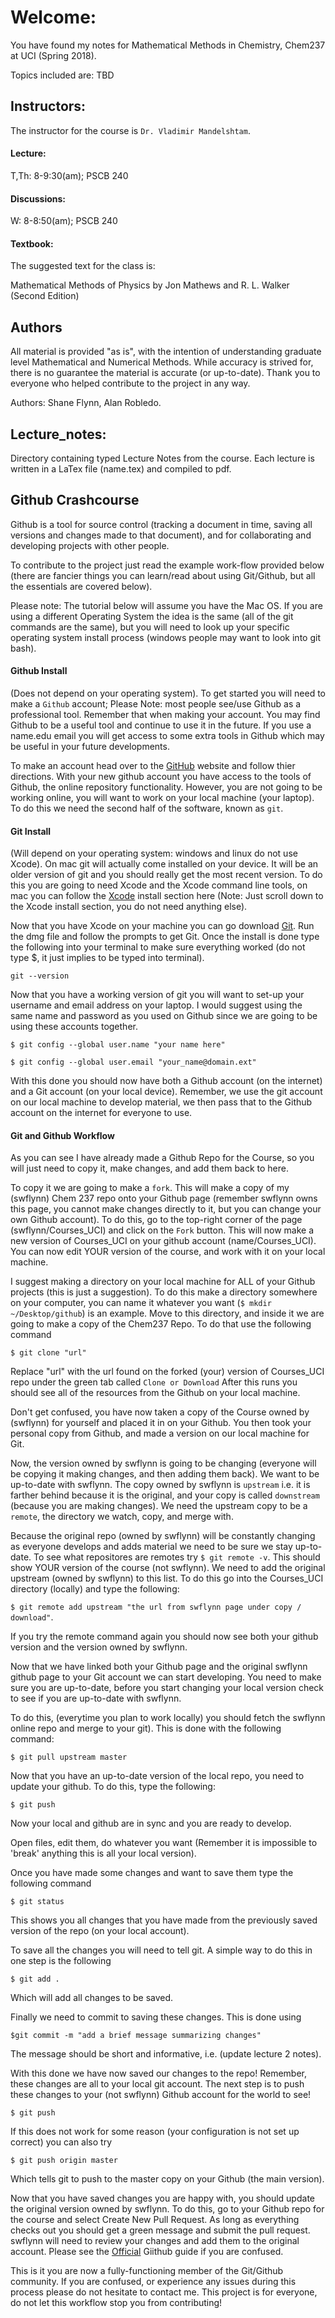 # Welcome:
You have found my notes for Mathematical Methods in Chemistry, Chem237 at UCI (Spring 2018).

Topics included are: TBD

## Instructors:
The instructor for the course is `Dr. Vladimir Mandelshtam`.

#### Lecture:
T,Th: 8-9:30(am); PSCB 240

#### Discussions:
W: 8-8:50(am); PSCB 240

#### Textbook:
The suggested text for the class is:

Mathematical Methods of Physics by Jon Mathews and R. L. Walker (Second Edition)

## Authors
All material is provided "as is", with the intention of understanding graduate level Mathematical and Numerical Methods.
While accuracy is strived for, there is no guarantee the material is accurate (or up-to-date).
Thank you to everyone who helped contribute to the project in any way.

Authors: Shane Flynn, Alan Robledo.

## Lecture_notes:
Directory containing typed Lecture Notes from the course.
Each lecture is written in a LaTex file (name.tex) and compiled to pdf.

## Github Crashcourse
Github is a tool for source control (tracking a document in time, saving all versions and changes made to that document), and for collaborating and developing projects with other people.

To contribute to the project just read the example work-flow provided below (there are fancier things you can learn/read about using Git/Github, but all the essentials are covered below).

Please note: The tutorial below will assume you have the Mac OS.
If you are using a different Operating System the idea is the same (all of the git commands are the same), but you will need to look up your specific operating system install process (windows people may want to look into git bash).

#### Github Install
(Does not depend on your operating system).
To get started you will need to make a `Github` account; Please Note: most people see/use Github as a professional tool.
Remember that when making your account.
You may find Github to be a useful tool and continue to use it in the future.
If you use a name.edu email you will get access to some extra tools in Github which  may be useful in your future developments.

To make an account head over to the [GitHub](http://github.com) website and follow thier directions.
With your new github account you have access to the tools of Github, the online repository functionality.
However, you are not going to be working online, you will want to work on your local machine (your laptop).
To do this we need the second half of the software, known as `git`.

#### Git Install
(Will depend on your operating system: windows and linux do not use Xcode).
On mac git will actually come installed on your device.
It will be an older version of git and you should really get the most recent version.
To do this you are going to need Xcode and the Xcode command line tools, on mac you can follow the [Xcode](https://github.com/swflynn/fortran_tutorials/tree/master/fortran_crashcourse/00) install section here (Note: Just scroll down to the Xcode install section, you do not need anything else).

Now that you have Xcode on your machine you can go download [Git](https://git-scm.com/downloads).
Run the dmg file and follow the prompts to get Git.
Once the install is done type the following into your terminal to make sure everything worked (do not type $, it just implies to be typed into terminal).

`git --version`

Now that you have a working version of git you will want to set-up your username and email address on your laptop.
I would suggest using the same name and password as you used on Github since we are going to be using these accounts together.

`$ git config --global user.name "your name here"`

`$ git config --global user.email "your_name@domain.ext"`

With this done you should now have both a Github account (on the internet) and a Git account (on your local device).
Remember, we use the git account on our local machine to develop material, we then pass that to the Github account on the internet for everyone to use.

#### Git and Github Workflow
As you can see I have already made a Github Repo for the Course, so you will just need to copy it, make changes, and add them back to here.

To copy it we are going to make a `fork`.
This will make a copy of my (swflynn) Chem 237 repo onto your Github page (remember swflynn owns this page, you cannot make changes directly to it, but you can change your own Github account).
To do this, go to the top-right corner of the page (swflynn/Courses_UCI) and click on the `Fork` button.
This will now make a new  version of Courses_UCI on your github account (name/Courses_UCI).
You can now edit YOUR version of the course,  and work with it on your local machine.

I suggest making a directory on your local machine for ALL of your Github projects (this is just a suggestion).
To do this make a directory somewhere on your computer, you can name it whatever you want (`$ mkdir ~/Desktop/github`) is an example.
Move to this directory, and inside it we are going to make a copy of the Chem237 Repo.
To do that use the following command

`$ git clone "url"`

Replace "url" with the url found on the forked (your) version of Courses_UCI repo under the green tab called `Clone or Download`
After this runs you should see all of the resources from the Github on your local machine.

Don't get confused, you have now taken a copy of the Course owned by (swflynn) for yourself and placed it in on your Github.
You then took your personal copy from Github, and made a version on our local machine for Git.

Now, the version owned by swflynn is going to be changing (everyone will be copying it making changes, and then adding them back).
We want to be up-to-date with swflynn.
The copy owned by swflynn is `upstream` i.e. it is farther behind because it is the original, and your copy is called `downstream` (because you are making changes).
We need the upstream copy to be a `remote`, the directory we  watch, copy, and merge  with.

Because the original repo (owned by swflynn) will be constantly changing as everyone develops and adds material we need to be sure we stay up-to-date.
To see what repositores are remotes try `$ git remote -v`.
This should show YOUR version of the course (not swflynn).
We need to add the original upstream (owned by swflynn) to this list.
To do this go into the Courses_UCI directory (locally) and type the following:

`$ git remote add upstream "the url from swflynn page under copy / download"`.

If you try the remote command again you should now see both your github version and the version owned by swflynn.

Now that we have linked both your Github page and the original swflynn github page to your Git account we can start developing.
You need to make sure you are up-to-date, before you start changing your local version check to see if you are up-to-date with swflynn.

To do this, (everytime you plan to work locally) you should fetch the swflynn online repo and merge to your git).
This is done with the following command:

`$ git pull upstream master`

Now that you have an up-to-date version of the local repo, you need to update your github. To do this, type the following:

`$ git push`

Now your local and github are in sync and you are ready to develop.

Open files, edit them, do whatever you want (Remember it is impossible to 'break' anything this is all your local version).

Once you have made some changes  and want to save them type the following command

`$ git status`

This shows you all changes that you have made from the previously saved version of the repo (on your local account).

To save all the changes you will need to tell git.
A simple way to do this in one step is the following

`$ git add .`

Which will add all changes to be saved.

Finally we need to commit to saving these changes.
This is done using

`$git commit -m "add a brief message summarizing changes"`

The message should be short and informative, i.e. (update lecture 2 notes).

With this done we have now saved our changes to the repo!
Remember, these changes are all to your local git account.
The next step is to push these changes to your (not swflynn) Github account for the world to see!

`$ git push`

If this does not work for some reason (your configuration is not  set up correct) you can also try

`$ git push origin master`

Which tells git to push to the master copy on your Github (the main version).

Now that you have saved changes you are happy with, you should update the original version owned by swflynn.
To do this, go to your Github repo for the course and select Create New Pull Request.
As long as everything checks out you should get a green message and submit the pull request.
swflynn will need to review your changes and add them to the original account.
Please see the [Official](https://help.github.com/articles/creating-a-pull-request-from-a-fork/) Giithub guide if you are confused.

This is it you are now a fully-functioning member of the Git/Github community.
If you are confused, or experience any issues during this process please do not hesitate to contact me.
This project is for everyone, do not let this workflow stop you from contributing!
